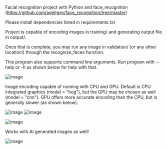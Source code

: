 Facial recognition project with Python and face_recognition (https://github.com/ageitgey/face_recognition/tree/master)

Please install dependencies listed in requirements.txt

Project is capable of encoding images in training/ and generating output file in output/.  

Once that is complete, you may run any image in validation/ (or any other location!) through the recognize_faces function.  

This program also supports command line arguments.  Run program with --help or -h as shown below for help with that.

![image](https://github.com/J-stacked/Facial-Recognition-Py/assets/146044161/996966eb-8cea-457d-85e0-041ae4542c49)

Image encoding capable of running with CPU and GPU.  Default is CPU integrated graphics (model = "hog"), but the GPU may be chosen as well (model = "cnn").  GPU offers more accurate encoding than the CPU, but is generally slower (as shown below).

![image](https://github.com/J-stacked/Facial-Recognition-Py/assets/146044161/0d9f6a27-2b76-40a5-b54d-3c993d627aa0)
![image](https://github.com/J-stacked/Facial-Recognition-Py/assets/146044161/85c52a24-ba45-4a15-b4e3-0bc4303da29c)

![image](https://github.com/J-stacked/Facial-Recognition-Py/assets/146044161/4e8198b0-b05d-44c3-9b63-2fd830bad24b)

Works with AI generated images as well!

![image](https://github.com/J-stacked/Facial-Recognition-Py/assets/146044161/45be47ca-ac85-4d68-b71e-a3e1347e6902)

